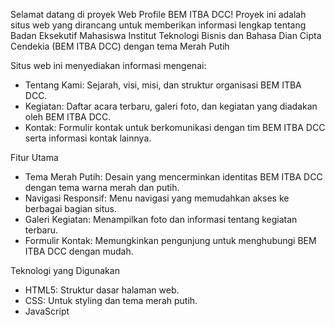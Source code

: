 Selamat datang di proyek Web Profile BEM ITBA DCC! Proyek ini adalah situs web yang dirancang untuk memberikan informasi lengkap tentang Badan Eksekutif Mahasiswa Institut Teknologi Bisnis dan Bahasa Dian Cipta Cendekia (BEM ITBA DCC) dengan tema Merah Putih

Situs web ini menyediakan informasi mengenai:
- Tentang Kami: Sejarah, visi, misi, dan struktur organisasi BEM ITBA DCC.
- Kegiatan: Daftar acara terbaru, galeri foto, dan kegiatan yang diadakan oleh BEM ITBA DCC.
- Kontak: Formulir kontak untuk berkomunikasi dengan tim BEM ITBA DCC serta informasi kontak lainnya.

Fitur Utama
- Tema Merah Putih: Desain yang mencerminkan identitas BEM ITBA DCC dengan tema warna merah dan putih.
- Navigasi Responsif: Menu navigasi yang memudahkan akses ke berbagai bagian situs.
- Galeri Kegiatan: Menampilkan foto dan informasi tentang kegiatan terbaru.
- Formulir Kontak: Memungkinkan pengunjung untuk menghubungi BEM ITBA DCC dengan mudah.

Teknologi yang Digunakan
- HTML5: Struktur dasar halaman web.
- CSS: Untuk styling dan tema merah putih.
- JavaScript


